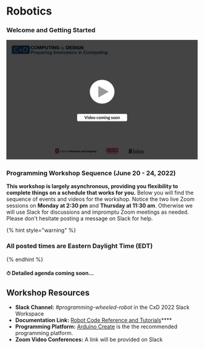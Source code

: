 # Robotics

### **Welcome and Getting Started**

![](../../.gitbook/assets/vidComing.png)

### Programming Workshop Sequence (June 20 - 24, 2022)

**This workshop is largely asynchronous, providing you flexibility to complete things on a schedule that works for you.** Below you will find the sequence of events and videos for the workshop. Notice the two live Zoom sessions on **Monday at 2:30 pm** and **Thursday at 11:30 am**. Otherwise we will use Slack for discussions and impromptu Zoom meetings as needed. Please don't hesitate posting a message on Slack for help.

{% hint style="warning" %}
### All posted times are Eastern Daylight Time (EDT)
{% endhint %}

#### ⏱ Detailed agenda coming soon...

## **Workshop Resources**

* **Slack Channel:** _#programming-wheeled-robot_ in the CxD 2022 Slack Workspace
* **Documentation Link:** [Robot Code Reference and Tutorials](https://docs.idew.org/code-robotics/)****
* **Programming Platform:** [Arduino Create](https://create.arduino.cc/editor) is the the recommended programming platform.
* **Zoom Video Conferences:** A link will be provided on Slack
